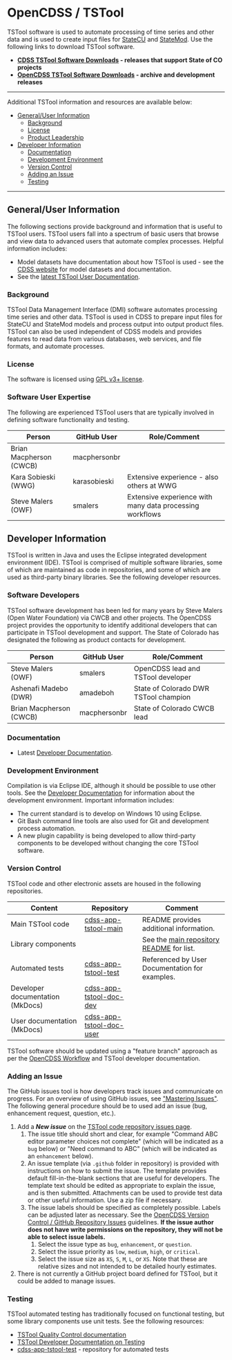 # OpenCDSS / TSTool #

TSTool software is used to automate processing of time series and other data
and is used to create input files for
[StateCU](http://opencdss.state.co.us/opencdss/statecu/statecu/) and
[StateMod](http://opencdss.state.co.us/opencdss/statemod/statemod/).
Use the following links to download TSTool software.

* **[CDSS TSTool Software Downloads](http://www.colorado.gov/pacific/cdss/tstool/) - releases that support State of CO projects**
* **[OpenCDSS TSTool Software Downloads](http://opencdss.state.co.us/tstool/) - archive and development releases**

--------------

Additional TSTool information and resources are available below:

* [General/User Information](#generaluser-information)
	+ [Background](#background)
	+ [License](#license)
	+ [Product Leadership](#product-leadership)
* [Developer Information](#developer-information)
	+ [Documentation](#documentation)
	+ [Development Environment](#development-environment)
	+ [Version Control](#version-control)
	+ [Adding an Issue](#adding-an-issue)
	+ [Testing](#testing)

------------------

## General/User Information  ##

The following sections provide background and information that is useful to TSTool users.
TSTool users fall into a spectrum of basic users that browse and view data to advanced users that automate complex processes.
Helpful information includes:

* Model datasets have documentation about how TSTool is used - see the
[CDSS website](https://www.colorado.gov/pacific/cdss) for model datasets and documentation.
* See the [latest TSTool User Documentation](http://opencdss.state.co.us/tstool/latest/doc-user).

### Background ###

TSTool Data Management Interface (DMI) software automates processing time series and other data.
TSTool is used in CDSS to prepare input files for StateCU and StateMod models
and process output into output product files.
TSTool can also be used independent of CDSS models and provides features to read data from
various databases, web services, and file formats, and automate processes.

### License ###

The software is licensed using [GPL v3+ license](https://github.com/OpenCDSS/cdss-app-tstool-main/blob/master/LICENSE.md).

### Software User Expertise ###

The following are experienced TSTool users that are typically involved in defining software functionality and testing.

|**Person**              |**GitHub User**|**Role/Comment**|
|------------------------|---------------|--------------------------------------------------------------------------------|
|Brian Macpherson (CWCB) |macphersonbr   |                                                                                |
|Kara Sobieski (WWG)     |karasobieski   |Extensive experience - also others at WWG                                       |
|Steve Malers (OWF)      |smalers        |Extensive experience with many data processing workflows                        |

## Developer Information ##

TSTool is written in Java and uses the Eclipse integrated development environment (IDE).
TSTool is comprised of multiple software libraries, some of which are maintained as code in repositories,
and some of which are used as third-party binary libraries.
See the following developer resources.

### Software Developers ###

TSTool software development has been led for many years by Steve Malers (Open Water Foundation) via CWCB and other projects.
The OpenCDSS project provides the opportunity to identify additional developers that can
participate in TSTool development and support.
The State of Colorado has designated the following as product contacts for development.

|**Person**             |**GitHub User**|**Role/Comment**|
|-----------------------|---------------|--------------------------------------------------------------------------------|
|Steve Malers (OWF)     |smalers        |OpenCDSS lead and TSTool developer                                              | 
|Ashenafi Madebo (DWR)  |amadeboh       |State of Colorado DWR TSTool champion                                           |
|Brian Macpherson (CWCB)|macphersonbr   |State of Colorado CWCB lead                                                     |

### Documentation ###

* Latest [Developer Documentation](http://opencdss.state.co.us/tstool/latest/doc-dev/).

### Development Environment ###

Compilation is via Eclipse IDE, although it should be possible to use other tools.
See the [Developer Documentation](http://opencdss.state.co.us/tstool/latest/doc-dev/)
for information about the development environment.
Important information includes:

* The current standard is to develop on Windows 10 using Eclipse.
* Git Bash command line tools are also used for Git and development process automation.
* A new plugin capability is being developed to allow third-party components to be developed
without changing the core TSTool software.

### Version Control ###

TSTool code and other electronic assets are housed in the following repositories.

|**Content**                     |**Repository**|**Comment**|
|--------------------------------|--------------|-----------|
|Main TSTool code                |[cdss-app-tstool-main](https://github.com/OpenCDSS/cdss-app-tstool-main)|README provides additional information.|
|Library components              ||See the [main repository README](https://github.com/OpenCDSS/cdss-app-tstool-main) for list.|
|Automated tests                 |[cdss-app-tstool-test](https://github.com/OpenCDSS/cdss-app-tstool-test)|Referenced by User Documentation for examples.|
|Developer documentation (MkDocs)|[cdss-app-tstool-doc-dev](https://github.com/OpenCDSS/cdss-app-tstool-doc-dev)||
|User documentation (MkDocs)     |[cdss-app-tstool-doc-user](https://github.com/OpenCDSS/cdss-app-tstool-doc-user)||

TSTool software should be updated using a "feature branch" approach as per the [OpenCDSS Workflow](../workflow/workflow.md)
and TSTool developer documentation.

### Adding an Issue ###

The GitHub issues tool is how developers track issues and communicate on progress.
For an overview of using GitHub issues, see ["Mastering Issues"](https://guides.github.com/features/issues/).
The following general procedure should be to used add an issue (bug, enhancement request, question, etc.).

1. Add a ***New issue*** on the [TSTool code repository issues page](https://github.com/OpenCDSS/cdss-app-tstool-main/issues).
	1. The issue title should short and clear, for example "Command ABC editor parameter choices not complete"
	(which will be indicated as a `bug` below) or
	"Need command to ABC" (which will be indicated as an `enhancement` below).
	2. An issue template (via `.github` folder in repository) is provided with instructions on how to submit the issue.
	The template provides default fill-in-the-blank sections that are useful for developers.
	The template text should be edited as appropriate to explain the issue, and is then submitted.
	Attachments can be used to provide test data or other useful information.  Use a zip file if necessary.
	3. The issue labels should be specified as completely possible.
	Labels can be adjusted later as necessary.
	See the [OpenCDSS Version Control / GitHub Repository Issues](../version-control/version-control.md#github-repository-issues) guidelines.
	**If the issue author does not have write permissions on the repository, they will not be able to select issue labels.**
		1. Select the issue type as `bug`, `enhancement`, or `question`.
		2. Select the issue priority as `low`, `medium`, `high`, or `critical`.
		3. Select the issue size as `XS`, `S`, `M`, `L`, or `XS`.
		Note that these are relative sizes and not intended to be detailed hourly estimates.
2. There is not currently a GitHub project board defined for TSTool, but it could be added to manage issues.

### Testing ###

TSTool automated testing has traditionally focused on functional testing, but some library components
use unit tests.  See the following resources:

* [TSTool Quality Control documentation](http://opencdss.state.co.us/tstool/latest/doc-user/quality-control/quality-control/)
* [TSTool Developer Documentation on Testing](http://opencdss.state.co.us/tstool/latest/doc-dev/dev-tasks/testing/testing/)
* [cdss-app-tstool-test](https://github.com/OpenCDSS/cdss-app-tstool-test) - repository for automated tests
